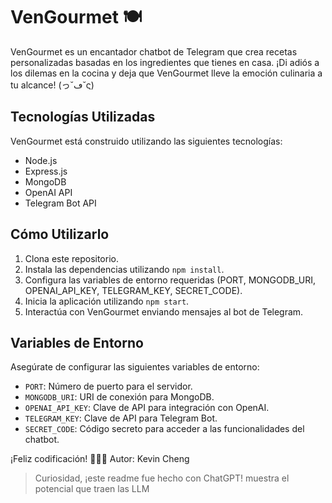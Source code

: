 # VenGourmet 🍽️

VenGourmet es un encantador chatbot de Telegram que crea recetas personalizadas basadas en los ingredientes que tienes en casa. 
¡Di adiós a los dilemas en la cocina y deja que VenGourmet lleve la emoción culinaria a tu alcance! (っ˘ڡ˘ς)

## Tecnologías Utilizadas

VenGourmet está construido utilizando las siguientes tecnologías:

- Node.js
- Express.js
- MongoDB
- OpenAI API
- Telegram Bot API

## Cómo Utilizarlo

1. Clona este repositorio.
2. Instala las dependencias utilizando `npm install`.
3. Configura las variables de entorno requeridas (PORT, MONGODB_URI, OPENAI_API_KEY, TELEGRAM_KEY, SECRET_CODE).
4. Inicia la aplicación utilizando `npm start`.
5. Interactúa con VenGourmet enviando mensajes al bot de Telegram.

## Variables de Entorno

Asegúrate de configurar las siguientes variables de entorno:

- `PORT`: Número de puerto para el servidor.
- `MONGODB_URI`: URI de conexión para MongoDB.
- `OPENAI_API_KEY`: Clave de API para integración con OpenAI.
- `TELEGRAM_KEY`: Clave de API para Telegram Bot.
- `SECRET_CODE`: Código secreto para acceder a las funcionalidades del chatbot.

¡Feliz codificación! 🚀👨‍🍳
Autor: Kevin Cheng
> Curiosidad, ¡este readme fue hecho con ChatGPT! muestra el potencial que traen las LLM
